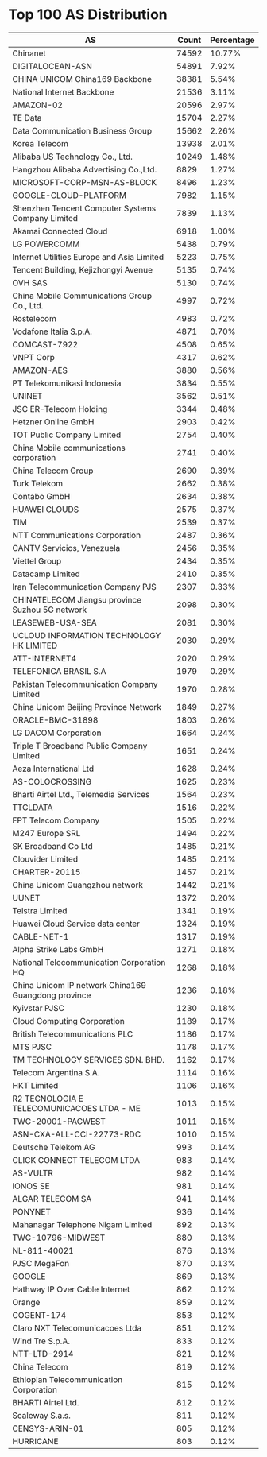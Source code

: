 # Top 100 AS Distribution
| AS | Count | Percentage |
|----|----|----|
| Chinanet | 74592 | 10.77% |
| DIGITALOCEAN-ASN | 54891 | 7.92% |
| CHINA UNICOM China169 Backbone | 38381 | 5.54% |
| National Internet Backbone | 21536 | 3.11% |
| AMAZON-02 | 20596 | 2.97% |
| TE Data | 15704 | 2.27% |
| Data Communication Business Group | 15662 | 2.26% |
| Korea Telecom | 13938 | 2.01% |
| Alibaba US Technology Co., Ltd. | 10249 | 1.48% |
| Hangzhou Alibaba Advertising Co.,Ltd. | 8829 | 1.27% |
| MICROSOFT-CORP-MSN-AS-BLOCK | 8496 | 1.23% |
| GOOGLE-CLOUD-PLATFORM | 7982 | 1.15% |
| Shenzhen Tencent Computer Systems Company Limited | 7839 | 1.13% |
| Akamai Connected Cloud | 6918 | 1.00% |
| LG POWERCOMM | 5438 | 0.79% |
| Internet Utilities Europe and Asia Limited | 5223 | 0.75% |
| Tencent Building, Kejizhongyi Avenue | 5135 | 0.74% |
| OVH SAS | 5130 | 0.74% |
| China Mobile Communications Group Co., Ltd. | 4997 | 0.72% |
| Rostelecom | 4983 | 0.72% |
| Vodafone Italia S.p.A. | 4871 | 0.70% |
| COMCAST-7922 | 4508 | 0.65% |
| VNPT Corp | 4317 | 0.62% |
| AMAZON-AES | 3880 | 0.56% |
| PT Telekomunikasi Indonesia | 3834 | 0.55% |
| UNINET | 3562 | 0.51% |
| JSC ER-Telecom Holding | 3344 | 0.48% |
| Hetzner Online GmbH | 2903 | 0.42% |
| TOT Public Company Limited | 2754 | 0.40% |
| China Mobile communications corporation | 2741 | 0.40% |
| China Telecom Group | 2690 | 0.39% |
| Turk Telekom | 2662 | 0.38% |
| Contabo GmbH | 2634 | 0.38% |
| HUAWEI CLOUDS | 2575 | 0.37% |
| TIM | 2539 | 0.37% |
| NTT Communications Corporation | 2487 | 0.36% |
| CANTV Servicios, Venezuela | 2456 | 0.35% |
| Viettel Group | 2434 | 0.35% |
| Datacamp Limited | 2410 | 0.35% |
| Iran Telecommunication Company PJS | 2307 | 0.33% |
| CHINATELECOM Jiangsu province Suzhou 5G network | 2098 | 0.30% |
| LEASEWEB-USA-SEA | 2081 | 0.30% |
| UCLOUD INFORMATION TECHNOLOGY HK LIMITED | 2030 | 0.29% |
| ATT-INTERNET4 | 2020 | 0.29% |
| TELEFONICA BRASIL S.A | 1979 | 0.29% |
| Pakistan Telecommunication Company Limited | 1970 | 0.28% |
| China Unicom Beijing Province Network | 1849 | 0.27% |
| ORACLE-BMC-31898 | 1803 | 0.26% |
| LG DACOM Corporation | 1664 | 0.24% |
| Triple T Broadband Public Company Limited | 1651 | 0.24% |
| Aeza International Ltd | 1628 | 0.24% |
| AS-COLOCROSSING | 1625 | 0.23% |
| Bharti Airtel Ltd., Telemedia Services | 1564 | 0.23% |
| TTCLDATA | 1516 | 0.22% |
| FPT Telecom Company | 1505 | 0.22% |
| M247 Europe SRL | 1494 | 0.22% |
| SK Broadband Co Ltd | 1485 | 0.21% |
| Clouvider Limited | 1485 | 0.21% |
| CHARTER-20115 | 1457 | 0.21% |
| China Unicom Guangzhou network | 1442 | 0.21% |
| UUNET | 1372 | 0.20% |
| Telstra Limited | 1341 | 0.19% |
| Huawei Cloud Service data center | 1324 | 0.19% |
| CABLE-NET-1 | 1317 | 0.19% |
| Alpha Strike Labs GmbH | 1271 | 0.18% |
| National Telecommunication Corporation HQ | 1268 | 0.18% |
| China Unicom IP network China169 Guangdong province | 1236 | 0.18% |
| Kyivstar PJSC | 1230 | 0.18% |
| Cloud Computing Corporation | 1189 | 0.17% |
| British Telecommunications PLC | 1186 | 0.17% |
| MTS PJSC | 1178 | 0.17% |
| TM TECHNOLOGY SERVICES SDN. BHD. | 1162 | 0.17% |
| Telecom Argentina S.A. | 1114 | 0.16% |
| HKT Limited | 1106 | 0.16% |
| R2 TECNOLOGIA E TELECOMUNICACOES LTDA - ME | 1013 | 0.15% |
| TWC-20001-PACWEST | 1011 | 0.15% |
| ASN-CXA-ALL-CCI-22773-RDC | 1010 | 0.15% |
| Deutsche Telekom AG | 993 | 0.14% |
| CLICK CONNECT TELECOM LTDA | 983 | 0.14% |
| AS-VULTR | 982 | 0.14% |
| IONOS SE | 981 | 0.14% |
| ALGAR TELECOM SA | 941 | 0.14% |
| PONYNET | 936 | 0.14% |
| Mahanagar Telephone Nigam Limited | 892 | 0.13% |
| TWC-10796-MIDWEST | 880 | 0.13% |
| NL-811-40021 | 876 | 0.13% |
| PJSC MegaFon | 870 | 0.13% |
| GOOGLE | 869 | 0.13% |
| Hathway IP Over Cable Internet | 862 | 0.12% |
| Orange | 859 | 0.12% |
| COGENT-174 | 853 | 0.12% |
| Claro NXT Telecomunicacoes Ltda | 851 | 0.12% |
| Wind Tre S.p.A. | 833 | 0.12% |
| NTT-LTD-2914 | 821 | 0.12% |
| China Telecom | 819 | 0.12% |
| Ethiopian Telecommunication Corporation | 815 | 0.12% |
| BHARTI Airtel Ltd. | 812 | 0.12% |
| Scaleway S.a.s. | 811 | 0.12% |
| CENSYS-ARIN-01 | 805 | 0.12% |
| HURRICANE | 803 | 0.12% |
